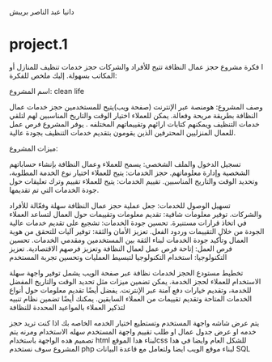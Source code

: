 دانيا عبد الناصر بريبش
# project.1
ا فكرة مشروع حجز عمال النظافة تتيح للأفراد والشركات حجز خدمات تنظيف للمنازل أو المكاتب بسهولة. إليك ملخص للفكرة:

اسم المشروع: clean life

وصف المشروع:
هومنصة عبر الإنترنت (صفحة ويب)يتيح للمستخدمين حجز خدمات عمال النظافة بطريقة مريحة وفعالة. يمكن للعملاء اختيار الوقت والتاريخ المناسبين لهم لتلقي خدمات التنظيف ويمكنهم كتابات ارائهم وتقييماتهم المختلفه . يوفر المشروع فرص عمل للعمال المنزليين المحترفين الذين يقومون بتقديم خدمات التنظيف بجودة عالية.

ميزات المشروع:

تسجيل الدخول والملف الشخصي: يسمح للعملاء وعمال النظافة بإنشاء حساباتهم الشخصية وإدارة معلوماتهم.
حجز الخدمات: يتيح للعملاء اختيار نوع الخدمة المطلوبة، وتحديد الوقت والتاريخ المناسبين.
تقييم الخدمات: يتيح للعملاء تقييم وترك تعليقات حول جودة الخدمات التي تم تقديمها.



تسهيل الوصول للخدمات: جعل عملية حجز عمال النظافة سهلة وفعّالة للأفراد والشركات.
توفير معلومات شافية: تقديم معلومات وتقييمات حول العمال لتساعد العملاء في اتخاذ قرارات مستنيرة.
تحسين جودة الخدمات: تشجيع على تقديم خدمات عالية الجودة من خلال التقييمات وردود الفعل.
تعزيز الأمان والثقة: توفير آليات للتحقق من هوية العمال وتأكيد جودة الخدمات لبناء الثقة بين المستخدمين ومقدمي الخدمات.
تحسين فرص العمل: إتاحة فرص عمل لعمال النظافة وتعزيز فرصهم الاقتصادية.
تعزيز التكنولوجيا: استخدام التكنولوجيا لتبسيط العمليات وتحسين تجربة المستخدم

تخطيط مستودع الحجز لخدمات نظافة عبر صفحة الويب يشمل توفير واجهة سهلة الاستخدام للعملاء لحجز الخدمة. يمكن تضمين ميزات مثل تحديد الوقت والتاريخ المفضل للخدمة، وتقديم خيارات دفع آمنة عبر الإنترنت. يفضل أيضًا تقديم معلومات حول أنواع الخدمات المتاحة وتقديم تقييمات من العملاء السابقين. يمكنك أيضًا تضمين نظام تنبيه لتذكير العملاء بالمواعيد المحددة للنظافة

يتم عرض شاشه  واجهة المستخدم وتستطيع اختيار الخدمه  الخاصه بك اذا كنت تريد حجز خدمه او عرض جدول عمال او طلب تقييم 
واجهة المستخدم سهله الاستخدام ومرنه 
يتم تصميم هده الواجهة باستخدام html  لبناء هدا الموقعcss للشكل العام 
وايضا في هدا المشروع سوف نستخدم php لبناء موقع الويب ايضا ولتعامل مع قاعدة البيانات SQL
